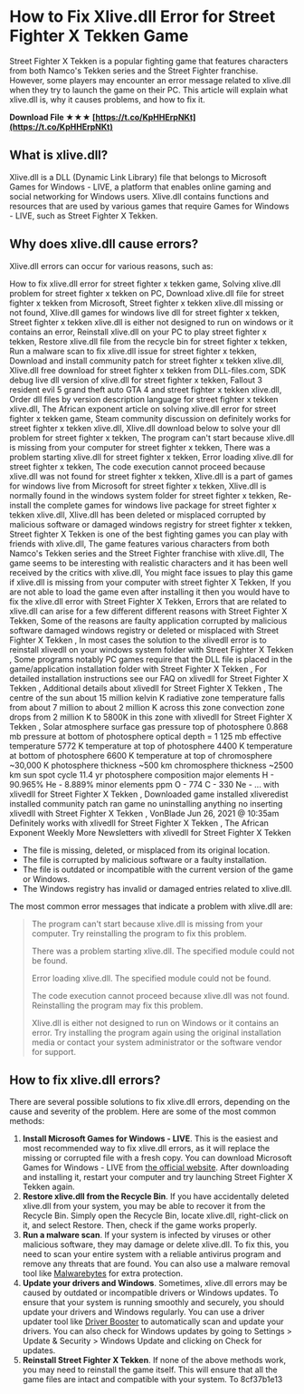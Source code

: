 # How to Fix Xlive.dll Error for Street Fighter X Tekken Game
 
Street Fighter X Tekken is a popular fighting game that features characters from both Namco's Tekken series and the Street Fighter franchise. However, some players may encounter an error message related to xlive.dll when they try to launch the game on their PC. This article will explain what xlive.dll is, why it causes problems, and how to fix it.
 
**Download File ★★★ [https://t.co/KpHHErpNKt](https://t.co/KpHHErpNKt)**


 
## What is xlive.dll?
 
Xlive.dll is a DLL (Dynamic Link Library) file that belongs to Microsoft Games for Windows - LIVE, a platform that enables online gaming and social networking for Windows users. Xlive.dll contains functions and resources that are used by various games that require Games for Windows - LIVE, such as Street Fighter X Tekken.
 
## Why does xlive.dll cause errors?
 
Xlive.dll errors can occur for various reasons, such as:
 
How to fix xlive.dll error for street fighter x tekken game,  Solving xlive.dll problem for street fighter x tekken on PC,  Download xlive.dll file for street fighter x tekken from Microsoft,  Street fighter x tekken xlive.dll missing or not found,  Xlive.dll games for windows live dll for street fighter x tekken,  Street fighter x tekken xlive.dll is either not designed to run on windows or it contains an error,  Reinstall xlive.dll on your PC to play street fighter x tekken,  Restore xlive.dll file from the recycle bin for street fighter x tekken,  Run a malware scan to fix xlive.dll issue for street fighter x tekken,  Download and install community patch for street fighter x tekken xlive.dll,  Xlive.dll free download for street fighter x tekken from DLL-files.com,  SDK debug live dll version of xlive.dll for street fighter x tekken,  Fallout 3 resident evil 5 grand theft auto GTA 4 and street fighter x tekken xlive.dll,  Order dll files by version description language for street fighter x tekken xlive.dll,  The African exponent article on solving xlive.dll error for street fighter x tekken game,  Steam community discussion on definitely works for street fighter x tekken xlive.dll,  Xlive.dll download below to solve your dll problem for street fighter x tekken,  The program can't start because xlive.dll is missing from your computer for street fighter x tekken,  There was a problem starting xlive.dll for street fighter x tekken,  Error loading xlive.dll for street fighter x tekken,  The code execution cannot proceed because xlive.dll was not found for street fighter x tekken,  Xlive.dll is a part of games for windows live from Microsoft for street fighter x tekken,  Xlive.dll is normally found in the windows system folder for street fighter x tekken,  Re-install the complete games for windows live package for street fighter x tekken xlive.dll,  Xlive.dll has been deleted or misplaced corrupted by malicious software or damaged windows registry for street fighter x tekken,  Street fighter X Tekken is one of the best fighting games you can play with friends with xlive.dll,  The game features various characters from both Namco's Tekken series and the Street Fighter franchise with xlive.dll,  The game seems to be interesting with realistic characters and it has been well received by the critics with xlive.dll,  You might face issues to play this game if xlive.dll is missing from your computer with street fighter X Tekken,  If you are not able to load the game even after installing it then you would have to fix the xlive.dll error with Street Fighter X Tekken,  Errors that are related to xlive.dll can arise for a few different different reasons with Street Fighter X Tekken,  Some of the reasons are faulty application corrupted by malicious software damaged windows registry or deleted or misplaced with Street Fighter X Tekken ,  In most cases the solution to the xlivedll error is to reinstall xlivedll on your windows system folder with Street Fighter X Tekken ,  Some programs notably PC games require that the DLL file is placed in the game/application installation folder with Street Fighter X Tekken ,  For detailed installation instructions see our FAQ on xlivedll for Street Fighter X Tekken ,  Additional details about xlivedll for Street Fighter X Tekken ,  The centre of the sun about 15 million kelvin K radiative zone temperature falls from about 7 million to about 2 million K across this zone convection zone drops from 2 million K to 5800K in this zone with xlivedll for Street Fighter X Tekken ,  Solar atmosphere surface gas pressure top of photosphere 0.868 mb pressure at bottom of photosphere optical depth = 1 125 mb effective temperature 5772 K temperature at top of photosphere 4400 K temperature at bottom of photosphere 6600 K temperature at top of chromosphere ~30,000 K photosphere thickness ~500 km chromosphere thickness ~2500 km sun spot cycle 11.4 yr photosphere composition major elements H - 90.965% He - 8.889% minor elements ppm O - 774 C - 330 Ne - ... with xlivedll for Street Fighter X Tekken ,  Downloaded game installed xliveredist installed community patch ran game no uninstalling anything no inserting xlivedll with Street Fighter X Tekken ,  VonBlade Jun 26, 2021 @ 10:35am Definitely works with xlivedll for Street Fighter X Tekken ,  The African Exponent Weekly More Newsletters with xlivedll for Street Fighter X Tekken
 
- The file is missing, deleted, or misplaced from its original location.
- The file is corrupted by malicious software or a faulty installation.
- The file is outdated or incompatible with the current version of the game or Windows.
- The Windows registry has invalid or damaged entries related to xlive.dll.

The most common error messages that indicate a problem with xlive.dll are:

> The program can't start because xlive.dll is missing from your computer. Try reinstalling the program to fix this problem.
> 
> 
> There was a problem starting xlive.dll. The specified module could not be found.
> 
> 
> Error loading xlive.dll. The specified module could not be found.
> 
> 
> The code execution cannot proceed because xlive.dll was not found. Reinstalling the program may fix this problem.
> 
> 
> Xlive.dll is either not designed to run on Windows or it contains an error. Try installing the program again using the original installation media or contact your system administrator or the software vendor for support.

## How to fix xlive.dll errors?
 
There are several possible solutions to fix xlive.dll errors, depending on the cause and severity of the problem. Here are some of the most common methods:

1. **Install Microsoft Games for Windows - LIVE**. This is the easiest and most recommended way to fix xlive.dll errors, as it will replace the missing or corrupted file with a fresh copy. You can download Microsoft Games for Windows - LIVE from [the official website](https://www.xbox.com/en-US/live/pc/downloadclient). After downloading and installing it, restart your computer and try launching Street Fighter X Tekken again.
2. **Restore xlive.dll from the Recycle Bin**. If you have accidentally deleted xlive.dll from your system, you may be able to recover it from the Recycle Bin. Simply open the Recycle Bin, locate xlive.dll, right-click on it, and select Restore. Then, check if the game works properly.
3. **Run a malware scan**. If your system is infected by viruses or other malicious software, they may damage or delete xlive.dll. To fix this, you need to scan your entire system with a reliable antivirus program and remove any threats that are found. You can also use a malware removal tool like [Malwarebytes](https://www.malwarebytes.com/) for extra protection.
4. **Update your drivers and Windows**. Sometimes, xlive.dll errors may be caused by outdated or incompatible drivers or Windows updates. To ensure that your system is running smoothly and securely, you should update your drivers and Windows regularly. You can use a driver updater tool like [Driver Booster](https://www.iobit.com/en/driver-booster.php) to automatically scan and update your drivers. You can also check for Windows updates by going to Settings > Update & Security > Windows Update and clicking on Check for updates.
5. **Reinstall Street Fighter X Tekken**. If none of the above methods work, you may need to reinstall the game itself. This will ensure that all the game files are intact and compatible with your system. To 8cf37b1e13


